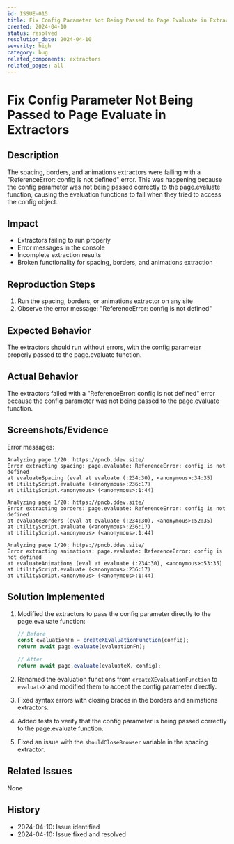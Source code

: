 ```yaml
---
id: ISSUE-015
title: Fix Config Parameter Not Being Passed to Page Evaluate in Extractors
created: 2024-04-10
status: resolved
resolution_date: 2024-04-10
severity: high
category: bug
related_components: extractors
related_pages: all
---
```


# Fix Config Parameter Not Being Passed to Page Evaluate in Extractors

## Description
The spacing, borders, and animations extractors were failing with a "ReferenceError: config is not defined" error. This was happening because the config parameter was not being passed correctly to the page.evaluate function, causing the evaluation functions to fail when they tried to access the config object.

## Impact
- Extractors failing to run properly
- Error messages in the console
- Incomplete extraction results
- Broken functionality for spacing, borders, and animations extraction

## Reproduction Steps
1. Run the spacing, borders, or animations extractor on any site
2. Observe the error message: "ReferenceError: config is not defined"

## Expected Behavior
The extractors should run without errors, with the config parameter properly passed to the page.evaluate function.

## Actual Behavior
The extractors failed with a "ReferenceError: config is not defined" error because the config parameter was not being passed to the page.evaluate function.

## Screenshots/Evidence
Error messages:
```
Analyzing page 1/20: https://pncb.ddev.site/
Error extracting spacing: page.evaluate: ReferenceError: config is not defined
at evaluateSpacing (eval at evaluate (:234:30), <anonymous>:34:35)
at UtilityScript.evaluate (<anonymous>:236:17)
at UtilityScript.<anonymous> (<anonymous>:1:44)

Analyzing page 1/20: https://pncb.ddev.site/
Error extracting borders: page.evaluate: ReferenceError: config is not defined
at evaluateBorders (eval at evaluate (:234:30), <anonymous>:52:35)
at UtilityScript.evaluate (<anonymous>:236:17)
at UtilityScript.<anonymous> (<anonymous>:1:44)

Analyzing page 1/20: https://pncb.ddev.site/
Error extracting animations: page.evaluate: ReferenceError: config is not defined
at evaluateAnimations (eval at evaluate (:234:30), <anonymous>:53:35)
at UtilityScript.evaluate (<anonymous>:236:17)
at UtilityScript.<anonymous> (<anonymous>:1:44)
```

## Solution Implemented
1. Modified the extractors to pass the config parameter directly to the page.evaluate function:
   ```javascript
   // Before
   const evaluationFn = createXEvaluationFunction(config);
   return await page.evaluate(evaluationFn);
   
   // After
   return await page.evaluate(evaluateX, config);
   ```

2. Renamed the evaluation functions from `createXEvaluationFunction` to `evaluateX` and modified them to accept the config parameter directly.

3. Fixed syntax errors with closing braces in the borders and animations extractors.

4. Added tests to verify that the config parameter is being passed correctly to the page.evaluate function.

5. Fixed an issue with the `shouldCloseBrowser` variable in the spacing extractor.

## Related Issues
None

## History
- 2024-04-10: Issue identified
- 2024-04-10: Issue fixed and resolved
